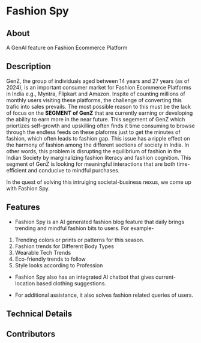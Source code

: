 # Fashion Spy

## About
A GenAI feature on Fashion Ecommerce Platform


## Description
GenZ, the group of individuals aged between 14 years and 27 years (as of 2024), is an important consumer market for Fashion Ecommerce Platforms in India e.g., Myntra, Flipkart and Amazon. Inspite of counting millions of monthly users visiting these platforms, the challenge of converting this trafic into sales prevails. The most possible reason to this must be the lack of focus on the **SEGMENT of GenZ** that are currently earning or developing the ability to earn more in the near future. This segement of GenZ which priortizes self-growth and upskilling often finds it time consuming to browse through the endless feeds on these plaforms just to get the minutes of fashion, which often leads to fashion gap. This issue has a ripple effect on the harmony of fashion among the different sections of society in India. In other words, this problem is disrupting the equilibrium of fashion in the Indian Society by marginalizing fashion literacy and fashion cognition. This segment of GenZ is looking for meaningful interactions that are both time-efficient and conducive to mindful purchases.

In the quest of solving this intruiging societal-business nexus, we come up with Fashion Spy.


## Features
* Fashion Spy is an AI generated fashion blog feature that daily brings trending and mindful fashion bits to users. For example-
1. Trending colors or prints or patterns for this season.
2. Fashion trends for Different Body Types
3. Wearable Tech Trends
4. Eco-friendly trends to follow
5. Style looks according to Profession

* Fashion Spy also has an integrated AI chatbot that gives current-location based clothing suggestions. 

* For additional assistance, it also solves fashion related queries of users.


## Technical Details


## Contributors

